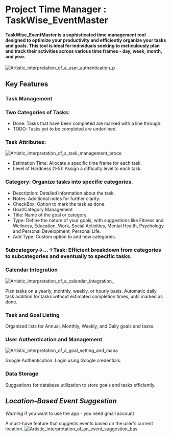#  Project Time Manager : TaskWise_EventMaster
####  TaskWise_EventMaster is a sophisticated time management tool designed to optimize your productivity and efficiently organize your tasks and goals. This tool is ideal for individuals seeking to meticulously plan and track their activities across various time frames - day, week, month, and year.
![Artistic_interpretation_of_a_user_authentication_p](https://github.com/BoyanPavlov/TaskWise_EventMaster/assets/57092133/174048cf-c5cd-4e56-9c71-c21c40dd6afa)

##  Key Features
###  Task Management
###  Two Categories of Tasks:
-  Done: Tasks that have been completed are marked with a line through.
-  TODO: Tasks yet to be completed are underlined.
###  Task Attributes:
![Artistic_interpretation_of_a_task_management_proce](https://github.com/BoyanPavlov/TaskWise_EventMaster/assets/57092133/b2f67c41-c124-4ef7-86e8-b943cc06256f)


-  Estimation Time: Allocate a specific time frame for each task.
-  Level of Hardness (1-5): Assign a difficulty level to each task.
###  Category: Organize tasks into specific categories.
-  Description: Detailed information about the task.
-  Notes: Additional notes for further clarity.
-  CheckBox: Option to mark the task as done.
-  Goal/Category Management
-  Title: Name of the goal or category.
-  Type: Define the nature of your goals, with suggestions like Fitness and Wellness, Education, Work, Social Activities, Mental Health, Psychology and Personal Development, Personal Life.
-  Add Type: Custom option to add new categories.
###  Subcategory->...->Task: Efficient breakdown from categories to subcategories and eventually to specific tasks.
###  Calendar Integration
![Artistic_interpretation_of_a_calendar_integration_](https://github.com/BoyanPavlov/TaskWise_EventMaster/assets/57092133/6ac49dfa-f0dd-4a90-8d57-3e9f214dd58f)

Plan tasks on a yearly, monthly, weekly, or hourly basis.
Automatic daily task addition for tasks without estimated completion times, until marked as done.

###  Task and Goal Listing
Organized lists for Annual, Monthly, Weekly, and Daily goals and tasks.

###  User Authentication and Management
![Artistic_interpretation_of_a_goal_setting_and_mana](https://github.com/BoyanPavlov/TaskWise_EventMaster/assets/57092133/ddc45c91-4e32-4a0c-86fd-d4f782e77d25)

Google Authentication: Login using Google credentials.
###  Data Storage

Suggestions for database utilization to store goals and tasks efficiently.
##  *Location-Based Event Suggestion*

*Warning* if you want to use the app - you need gmail account

A must-have feature that suggests events based on the user's current location.
![Artistic_interpretation_of_an_event_suggestion_bas](https://github.com/BoyanPavlov/TaskWise_EventMaster/assets/57092133/d78eb5fd-89e8-4423-8ee0-4e44d16ad359)


